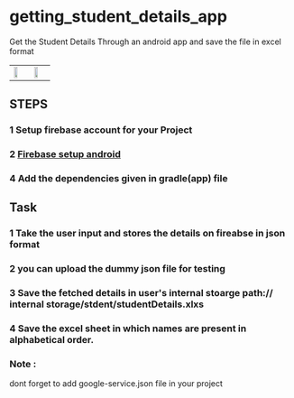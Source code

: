 # getting_student_details_app
Get the Student Details Through an android app and save the file in excel format

<table>
 <tr>
  <td>
<img src=https://1.bp.blogspot.com/-ZcERbTvUSBA/XoXVq_0iWwI/AAAAAAAABzU/rFT0mIY5-gY0dpqju1WR9blWKDZua8S3wCLcBGAsYHQ/s1600/Screenshot_2020-04-02-17-08-26-036_com.darpan.studendetails.png width="55%"> 
  </td>
  <td><img src=https://1.bp.blogspot.com/-S4rv0xEiLAw/XoXVCy9G6SI/AAAAAAAABzI/_SVIlPKTAJYgOrIOBPZy2JmJv9qnCOt8gCLcBGAsYHQ/s1600/Screenshot_2020-04-02-17-08-56-994_com.darpan.studendetails.jpg width="55%"> </td>
 </tr>
 </table>



## STEPS
### 1 Setup firebase account for your Project
### 2 [Firebase setup android](https://www.geeksforgeeks.org/adding-firebase-to-android-app/)
### 4 Add the dependencies given in gradle(app) file

## Task
### 1 Take the user input and stores the details on fireabse in json format
### 2 you can upload the dummy json file for testing 
### 3 Save the fetched details in user's internal stoarge path:// internal storage/stdent/studentDetails.xlxs
### 4 Save the excel sheet in which names are present in alphabetical order.
### Note :
dont forget to add google-service.json file in your project 



